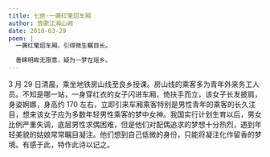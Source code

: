 ```yaml
---
title: 七绝·一袭红氅炤车厢
author: 放歌江海山阙
date: 2018-03-29
poem: |
  一袭红氅炤车厢，引得微生瞩目长。

  善睐明眸无限意，疑为一梦在瑶乡。
---
```


3 月 29 日清晨，乘坐地铁房山线至良乡授课。房山线的乘客多为青年外来务工人员。不知是哪一站，一身穿红衣的女子闪进车厢，倚扶手而立，该女子长发披肩，身姿婀娜，身高约 170 左右，立即引来车厢乘客特别是男性青年的乘客的长久注目，想来该女子应为多数年轻男性乘客的梦中女神。我国实行计划生育以后，男女比例严重失调，底层男性求偶困难，但是他们对配偶追求的梦想十分热烈，遇到年轻美貌的姑娘常常瞩目凝注。他们想到自己低微的身份，只能将凝注化作留香的梦境。有感于此，特作此诗以记之。
